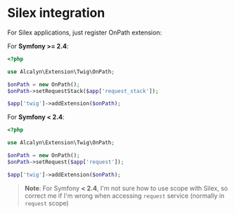 Silex integration
=================


For Silex applications, just register OnPath extension:

For **Symfony >= 2.4**:

``` php
<?php

use Alcalyn\Extension\Twig\OnPath;

$onPath = new OnPath();
$onPath->setRequestStack($app['request_stack']);

$app['twig']->addExtension($onPath);
```


For **Symfony < 2.4**:

``` php
<?php

use Alcalyn\Extension\Twig\OnPath;

$onPath = new OnPath();
$onPath->setRequest($app['request']);

$app['twig']->addExtension($onPath);
```

> **Note**: For Symfony **< 2.4**,
> I'm not sure how to use scope with Silex,
> so correct me if I'm wrong when accessing `request` service
> (normally in `request` scope)
